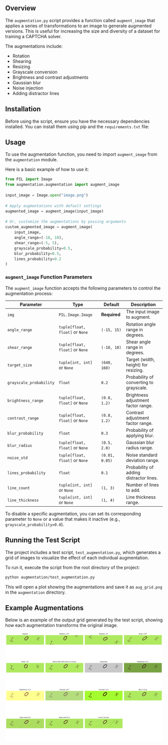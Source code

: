 
## Overview

The `augmentation.py` script provides a function called `augment_image` that applies a series of transformations to an image to generate augmented versions. This is useful for increasing the size and diversity of a dataset for training a CAPTCHA solver.

The augmentations include:
- Rotation
- Shearing
- Resizing
- Grayscale conversion
- Brightness and contrast adjustments
- Gaussian blur
- Noise injection
- Adding distractor lines

## Installation

Before using the script, ensure you have the necessary dependencies installed. You can install them using pip and the `requirements.txt` file:

## Usage

To use the augmentation function, you need to import `augment_image` from the `augmentation` module.

Here is a basic example of how to use it:

```python
from PIL import Image
from augmentation.augmentation import augment_image

input_image = Image.open("image.png")

# Apply augmentations with default settings
augmented_image = augment_image(input_image)

# Or, customize the augmentations by passing arguments
custom_augmented_image = augment_image(
    input_image,
    angle_range=(-10, 10),
    shear_range=(-5, 5),
    grayscale_probability=0.5,
    blur_probability=0.5,
    lines_probability=0.2
)
```

### `augment_image` Function Parameters

The `augment_image` function accepts the following parameters to control the augmentation process:

| Parameter               | Type                            | Default        | Description                                            |
| ----------------------- | ------------------------------- | -------------- | ------------------------------------------------------ |
| `img`                   | `PIL.Image.Image`               | **Required**   | The input image to augment.                            |
| `angle_range`           | `tuple[float, float]` or `None` | `(-15, 15)`    | Rotation angle range in degrees.                       |
| `shear_range`           | `tuple[float, float]` or `None` | `(-10, 10)`    | Shear angle range in degrees.                          |
| `target_size`           | `tuple[int, int]` or `None`     | `(640, 160)`   | Target (width, height) for resizing.                   |
| `grayscale_probability` | `float`                         | `0.2`          | Probability of converting to grayscale.                |
| `brightness_range`      | `tuple[float, float]` or `None` | `(0.8, 1.2)`   | Brightness adjustment factor range.                    |
| `contrast_range`        | `tuple[float, float]` or `None` | `(0.8, 1.2)`   | Contrast adjustment factor range.                      |
| `blur_probability`      | `float`                         | `0.3`          | Probability of applying blur.                          |
| `blur_radius`           | `tuple[float, float]` or `None` | `(0.5, 2.0)`   | Gaussian blur radius range.                            |
| `noise_std`             | `tuple[float, float]` or `None` | `(0.01, 0.05)` | Noise standard deviation range.                        |
| `lines_probability`     | `float`                         | `0.1`          | Probability of adding distractor lines.                |
| `line_count`            | `tuple[int, int]` or `None`     | `(1, 3)`       | Number of lines to add.                                |
| `line_thickness`        | `tuple[int, int]` or `None`     | `(1, 4)`       | Line thickness range.                                  |

To disable a specific augmentation, you can set its corresponding parameter to `None` or a value that makes it inactive (e.g., `grayscale_probability=0.0`).

## Running the Test Script

The project includes a test script, `test_augmentation.py`, which generates a grid of images to visualize the effect of each individual augmentation.

To run it, execute the script from the root directory of the project:

```bash
python augmentation/test_augmentation.py
```

This will open a plot showing the augmentations and save it as `aug_grid.png` in the `augmentation` directory.

## Example Augmentations

Below is an example of the output grid generated by the test script, showing how each augmentation transforms the original image.

![Example Augmentations](aug_grid.png)
```
